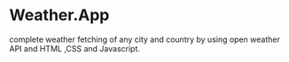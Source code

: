 # Weather.App
complete weather fetching of any city and country by using open weather API and HTML ,CSS and Javascript.

